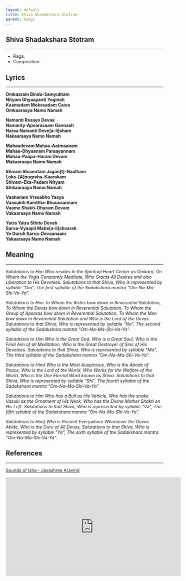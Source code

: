 ```yaml
---
layout: default
title: Shiva Shadakshara Stotram
parent: Songs
---
```


## Shiva Shadakshara Stotram
---
- Raga: 
- Composition: 

## Lyrics
---

<p>
    <strong>
        Omkaaram Bindu-Samyuktam <br>Nityam Dhyaayanti Yoginah
        <br>
        Kaamadam Mokssadam Caiva <br>Omkaaraaya Namo Namah
    </strong>
</p>

<p>
    <strong>
        Namanti Rssayo Devaa <br>Namanty-Apsarasaam Gannaah
        <br>
        Naraa Namanti Deve[a-Ii]sham <br>Nakaaraaya Namo Namah
    </strong>
</p>

<p>
    <strong>
        Mahaadevam Mahaa-Aatmaanam <br>Mahaa-Dhyaanam Paraayannam
        <br>
        Mahaa-Paapa-Haram Devam <br>Makaaraaya Namo Namah
    </strong>
</p>

<p>
    <strong>
        Shivam Shaamtam Jagan[t]-Naatham <br>Loka-[A]nugraha-Kaarakam
        <br>
        Shivam-Eka-Padam Nityam <br>Shikaaraaya Namo Namah
    </strong>
</p>

<p>
    <strong>
        Vaahanam Vrssabho Yasya <br>Vaasukih Kamttha-Bhuussannam
        <br>
        Vaame Shakti-Dharam Devam <br>Vakaaraaya Namo Namah
    </strong>
</p>

<p>
    <strong>
        Yatra Yatra Sthito Devah <br>Sarva-Vyaapii Mahe[a-Ii]shvarah
        <br>
        Yo Guruh Sarva-Devaanaam <br>Yakaaraaya Namo Namah
    </strong>
</p>

## Meaning
---

<p>
    <em>
        Salutations to Him Who resides In the Spiritual Heart Center as Omkara, On Whom the Yogis Constantly Meditate, Who Grants All Desires and also Liberation to His Devotees.
        Salutations to that Shiva, Who is represented by syllable "Om", The first syllable of the Sadakshara mantra "Om-Na-Ma-Shi-Va-Ya".
    </em>
</p>

<p>
    <em>
        Salutations to Him To Whom the Rishis bow down in Reverential Salutation, To Whom the Devas bow down in Reverential Salutation, To Whom the Group of Apsaras bow down in Reverential Salutation, To Whom the Men bow down in Reverential Salutation and Who is the Lord of the Devas.
        Salutations to that Shiva, Who is represented by syllable "Na", The second syllable of the Sadakshara mantra "Om-Na-Ma-Shi-Va-Ya".
    </em>
</p>

<p>
    <em>
    Salutations to Him Who is the Great God, Who is a Great Soul, Who is the Final Aim of all Meditation, Who is the Great Destroyer of Sins of His Devotees.
    Salutations to that Shiva, Who is represented by syllable "Ma", The third syllable of the Sadakshara mantra "Om-Na-Ma-Shi-Va-Ya".
    </em>
</p>

<p>
    <em>
        Salutations to Him) Who is the Most Auspicious, Who is the Abode of Peace, Who is the Lord of the World, Who Works for the Welfare of the World, Who is the One Eternal Word known as Shiva.
        Salutations to that Shiva, Who is represented by syllable "Shi", The fourth syllable of the Sadakshara mantra "Om-Na-Ma-Shi-Va-Ya".
    </em>
</p>

<p>
    <em>
        Salutations to Him Who has a Bull as His Vehicle, Who has the snake Vasuki as the Ornament of His Neck, Who has the Divine Mother Shakti on His Left.
        Salutations to that Shiva, Who is represented by syllable "Va", The fifth syllable of the Sadakshara mantra "Om-Na-Ma-Shi-Va-Ya".
    </em>
</p>

<p>
    <em>
        Salutations to Him) Who is Present Everywhere Whereever the Devas Abide, Who is the Guru of All Devas,
        Salutations to that Shiva, Who is represented by syllable "Ya", The sixth syllable of the Sadakshara mantra "Om-Na-Ma-Shi-Va-Ya".
    </em>
</p>

## References
---
[Sounds of Isha - Jayashree Aravind](https://open.spotify.com/track/1JezfL2a4MQqCsO5zK79W2?si=v8UuPmkuSsiErFobhRcsVA)

<iframe width="560" height="315" src="https://www.youtube-nocookie.com/embed/Paab4IlspnI" frameborder="0" allow="accelerometer; autoplay; clipboard-write; encrypted-media; gyroscope; picture-in-picture" allowfullscreen></iframe>
